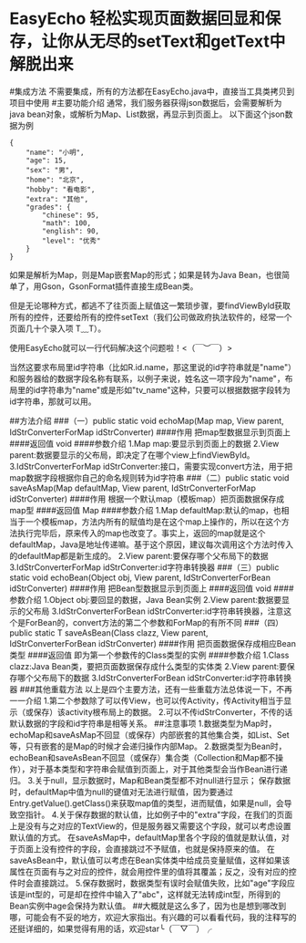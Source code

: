EasyEcho 轻松实现页面数据回显和保存，让你从无尽的setText和getText中解脱出来
===============================

#集成方法
不需要集成，所有的方法都在EasyEcho.java中，直接当工具类拷贝到项目中使用
#主要功能介绍
通常，我们服务器获得json数据后，会需要解析为java bean对象，或解析为Map、List数据，再显示到页面上。
以下面这个json数据为例
```
{
    "name": "小明",
    "age": 15,
    "sex": "男",
    "home": "北京",
    "hobby": "看电影",
    "extra": "其他",
    "grades": {
        "chinese": 95,
        "math": 100,
        "english": 90,
        "level": "优秀"
    }
}
```
如果是解析为Map，则是Map嵌套Map的形式；如果是转为Java Bean，也很简单了，用Gson，GsonFormat插件直接生成Bean类。

但是无论哪种方式，都逃不了往页面上赋值这一繁琐步骤，要findViewById获取所有的控件，还要给所有的控件setText（我们公司做政府执法软件的，经常一个页面几十个录入项 T﹏T）。

使用EasyEcho就可以一行代码解决这个问题啦！<（￣︶￣）>

当然这要求布局里id字符串（比如R.id.name，那这里说的id字符串就是"name"）和服务器给的数据字段名称有联系，以例子来说，姓名这一项字段为"name"，布局里的id字符串为"name"或是形如"tv_name"这种，只要可以根据数据字段转为id字符串，那就可以用。

##方法介绍
###（一）public static void echoMap(Map map, View parent, IdStrConverterForMap idStrConverter)
####作用
把map型数据显示到页面上
####返回值 void
####参数介绍
1.Map map:要显示到页面上的数据
2.View parent:数据要显示的父布局，即决定了在哪个view上findViewById。
3.IdStrConverterForMap idStrConverter:接口，需要实现convert方法，用于把map数据字段根据你自己的命名规则转为id字符串
###（二）public static void saveAsMap(Map defaultMap, View parent, IdStrConverterForMap idStrConverter)
####作用
根据一个默认map（模板map）把页面数据保存成map型
####返回值 Map
####参数介绍
1.Map defaultMap:默认的map，也相当于一个模板map，方法内所有的赋值均是在这个map上操作的，所以在这个方法执行完毕后，原来传入的map也改变了。事实上，返回的map就是这个defaultMap，Java是地址传递嘛。基于这个原因，建议每次调用这个方法时传入的defaultMap都是新生成的。
2.View parent:要保存哪个父布局下的数据
3.IdStrConverterForMap idStrConverter:id字符串转换器
###（三）public static void echoBean(Object obj, View parent, IdStrConverterForBean idStrConverter)
####作用
把Bean型数据显示到页面上
####返回值 void
####参数介绍
1.Object obj:要回显的数据，Java Bean实例
2.View parent:数据要显示的父布局
3.IdStrConverterForBean idStrConverter:id字符串转换器，注意这个是ForBean的，convert方法的第二个参数和ForMap的有所不同
###（四）public static <T> T saveAsBean(Class<T> clazz, View parent, IdStrConverterForBean idStrConverter)
####作用
把页面数据保存成相应Bean类型
####返回值 即为第一个参数传的Class类型的实例
####参数介绍
1.Class<T> clazz:Java Bean类，要把页面数据保存成什么类型的实体类
2.View parent:要保存哪个父布局下的数据
3.IdStrConverterForBean idStrConverter:id字符串转换器
###其他重载方法
以上是四个主要方法，还有一些重载方法总体说一下，不再一一介绍
1.第二个参数除了可以传View，也可以传Activity，传Activity相当于显示（或保存）该activity根布局上的数据。
2.可以不传idStrConverter，不传的话默认数据的字段和id字符串是相等关系。
##注意事项
1.数据类型为Map时，echoMap和saveAsMap不回显（或保存）内部嵌套的其他集合类，如List、Set等，只有嵌套的是Map的时候才会递归操作内部Map。
2.数据类型为Bean时，echoBean和saveAsBean不回显（或保存）集合类（Collection和Map都不操作），对于基本类型和字符串会赋值到页面上，对于其他类型会当作Bean进行递归。
3.关于null，显示数据时，Map和Bean类型都不对null进行显示；
保存数据时，defaultMap中值为null的键值对无法进行赋值，因为要通过Entry.getValue().getClass()来获取map值的类型，进而赋值，如果是null，会导致空指针。
4.关于保存数据的默认值，比如例子中的"extra"字段，在我们的页面上是没有与之对应的TextView的，但是服务器又需要这个字段，就可以考虑设置默认值的方式。
在saveAsMap中，defaultMap里各个字段的值就是默认值，对于页面上没有控件的字段，会直接跳过不予赋值，也就是保持原来的值。
在saveAsBean中，默认值可以考虑在Bean实体类中给成员变量赋值，这样如果该属性在页面有与之对应的控件，就会用控件里的值将其覆盖；反之，没有对应的控件时会直接跳过。
5.保存数据时，数据类型有误时会赋值失败，比如"age"字段应该是int型的，可是却在控件中输入了"abc"，这样就无法转成int型，所得到的Bean实例中age会保持为默认值。
##大概就是这么多了，因为也是想到哪改到哪，可能会有不妥的地方，欢迎大家指出。有兴趣的可以看看代码，我的注释写的还挺详细的，如果觉得有用的话，欢迎star╰（￣▽￣）╭
